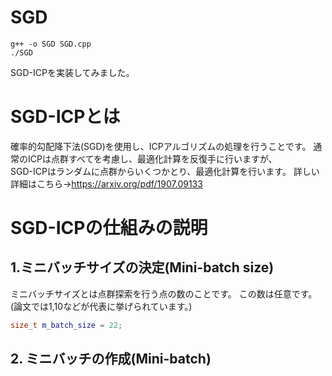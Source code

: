 # SGD
```
g++ -o SGD SGD.cpp
./SGD
```
SGD-ICPを実装してみました。

# SGD-ICPとは
確率的勾配降下法(SGD)を使用し、ICPアルゴリズムの処理を行うことです。
通常のICPは点群すべてを考慮し、最適化計算を反復手に行いますが、  
SGD-ICPはランダムに点群からいくつかとり、最適化計算を行います。
詳しい詳細はこちら→https://arxiv.org/pdf/1907.09133

# SGD-ICPの仕組みの説明
## 1.ミニバッチサイズの決定(Mini-batch size)
ミニバッチサイズとは点群探索を行う点の数のことです。
この数は任意です。(論文では1,10などが代表に挙げられています。)
```cpp
size_t m_batch_size = 22;
```
## 2. ミニバッチの作成(Mini-batch)
